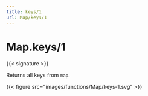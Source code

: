 ```yaml
---
title: keys/1
url: Map/keys/1
---
```


# Map.keys/1

{{< signature >}}

Returns all keys from `map`.

{{< figure src="images/functions/Map/keys-1.svg" >}}

